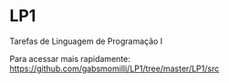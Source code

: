 # LP1
Tarefas de Linguagem de Programação I

Para acessar mais rapidamente: https://github.com/gabsmomilli/LP1/tree/master/LP1/src
